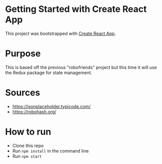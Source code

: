 # Getting Started with Create React App

This project was bootstrapped with [Create React App](https://github.com/facebook/create-react-app).

# Purpose
This is based off the previous "robofriends" project but this time it will
use the Redux package for state management.


# Sources
- https://jsonplaceholder.typicode.com/
- https://robohash.org/

# How to run 
- Clone this repo
- Run `npm install` in the command line
- Run `npm start` 
